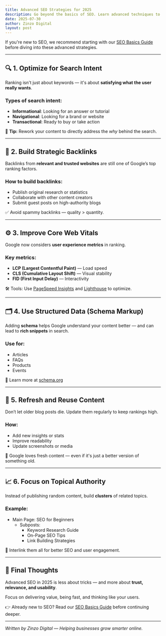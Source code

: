 ```yaml
---
title: Advanced SEO Strategies for 2025
description: Go beyond the basics of SEO. Learn advanced techniques to rank higher, build authority, and drive organic traffic in 2025.
date: 2025-07-30
author: Zinzo Digital
layout: post
---
```


If you're new to SEO, we recommend starting with our [SEO Basics Guide](https://sites.google.com/view/zinzodigital/seo-basics) before diving into these advanced strategies.

---

## 🔍 1. Optimize for Search Intent

Ranking isn't just about keywords — it's about **satisfying what the user really wants**.

### Types of search intent:
- **Informational**: Looking for an answer or tutorial
- **Navigational**: Looking for a brand or website
- **Transactional**: Ready to buy or take action

📌 **Tip:** Rework your content to directly address the *why* behind the search.

---

## 🔗 2. Build Strategic Backlinks

Backlinks from **relevant and trusted websites** are still one of Google’s top ranking factors.

### How to build backlinks:
- Publish original research or statistics
- Collaborate with other content creators
- Submit guest posts on high-authority blogs

✅ Avoid spammy backlinks — quality > quantity.

---

## ⚙️ 3. Improve Core Web Vitals

Google now considers **user experience metrics** in ranking.

### Key metrics:
- **LCP (Largest Contentful Paint)** — Load speed
- **CLS (Cumulative Layout Shift)** — Visual stability
- **FID (First Input Delay)** — Interactivity

🛠️ Tools: Use [PageSpeed Insights](https://pagespeed.web.dev/) and [Lighthouse](https://developer.chrome.com/docs/lighthouse/) to optimize.

---

## 🗂️ 4. Use Structured Data (Schema Markup)

Adding **schema** helps Google understand your content better — and can lead to **rich snippets** in search.

### Use for:
- Articles
- FAQs
- Products
- Events

📘 Learn more at [schema.org](https://schema.org)

---

## 🔁 5. Refresh and Reuse Content

Don’t let older blog posts die. Update them regularly to keep rankings high.

### How:
- Add new insights or stats
- Improve readability
- Update screenshots or media

🧠 Google loves fresh content — even if it's just a better version of something old.

---

## 📈 6. Focus on Topical Authority

Instead of publishing random content, build **clusters** of related topics.

### Example:
- Main Page: SEO for Beginners
  - Subposts:
    - Keyword Research Guide
    - On-Page SEO Tips
    - Link Building Strategies

🔗 Interlink them all for better SEO and user engagement.

---

## 🧠 Final Thoughts

Advanced SEO in 2025 is less about tricks — and more about **trust, relevance, and usability**.

Focus on delivering value, being fast, and thinking like your users.

👉 Already new to SEO? Read our [SEO Basics Guide](https://sites.google.com/view/zinzodigital/seo-basics) before continuing deeper.

---

*Written by Zinzo Digital — Helping businesses grow smarter online.*
